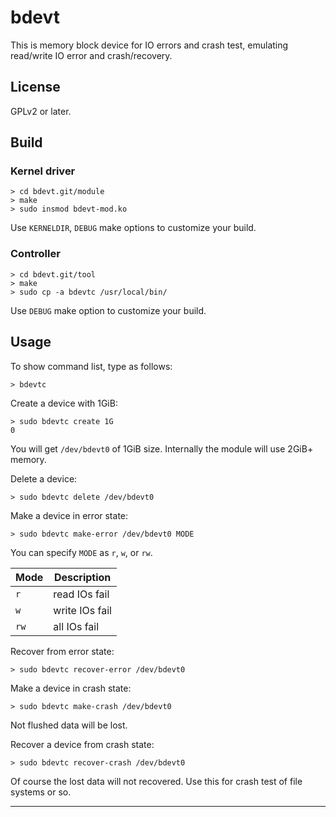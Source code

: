 # bdevt

This is memory block device for IO errors and crash test,
emulating read/write IO error and crash/recovery.

## License

GPLv2 or later.

## Build

### Kernel driver

```
> cd bdevt.git/module
> make
> sudo insmod bdevt-mod.ko
```

Use `KERNELDIR`, `DEBUG` make options to customize your build.

### Controller

```
> cd bdevt.git/tool
> make
> sudo cp -a bdevtc /usr/local/bin/
```

Use `DEBUG` make option to customize your build.

## Usage

To show command list, type as follows:
```
> bdevtc
```

Create a device with 1GiB:
```
> sudo bdevtc create 1G
0
```

You will get `/dev/bdevt0` of 1GiB size.
Internally the module will use 2GiB+ memory.

Delete a device:
```
> sudo bdevtc delete /dev/bdevt0
```

Make a device in error state:
```
> sudo bdevtc make-error /dev/bdevt0 MODE
```
You can specify `MODE` as `r`, `w`, or `rw`.

| Mode | Description    |
|------|----------------|
| `r`  | read IOs fail  |
| `w`  | write IOs fail |
| `rw` | all IOs fail   |

Recover from error state:
```
> sudo bdevtc recover-error /dev/bdevt0
```

Make a device in crash state:
```
> sudo bdevtc make-crash /dev/bdevt0
```

Not flushed data will be lost.

Recover a device from crash state:
```
> sudo bdevtc recover-crash /dev/bdevt0
```

Of course the lost data will not recovered.
Use this for crash test of file systems or so.

-----
